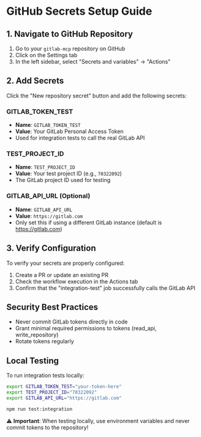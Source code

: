 # GitHub Secrets Setup Guide

## 1. Navigate to GitHub Repository

1. Go to your `gitlab-mcp` repository on GitHub
2. Click on the Settings tab
3. In the left sidebar, select "Secrets and variables" → "Actions"

## 2. Add Secrets

Click the "New repository secret" button and add the following secrets:

### GITLAB_TOKEN_TEST

- **Name**: `GITLAB_TOKEN_TEST`
- **Value**: Your GitLab Personal Access Token
- Used for integration tests to call the real GitLab API

### TEST_PROJECT_ID

- **Name**: `TEST_PROJECT_ID`
- **Value**: Your test project ID (e.g., `70322092`)
- The GitLab project ID used for testing

### GITLAB_API_URL (Optional)

- **Name**: `GITLAB_API_URL`
- **Value**: `https://gitlab.com`
- Only set this if using a different GitLab instance (default is https://gitlab.com)

## 3. Verify Configuration

To verify your secrets are properly configured:

1. Create a PR or update an existing PR
2. Check the workflow execution in the Actions tab
3. Confirm that the "integration-test" job successfully calls the GitLab API

## Security Best Practices

- Never commit GitLab tokens directly in code
- Grant minimal required permissions to tokens (read_api, write_repository)
- Rotate tokens regularly

## Local Testing

To run integration tests locally:

```bash
export GITLAB_TOKEN_TEST="your-token-here"
export TEST_PROJECT_ID="70322092"
export GITLAB_API_URL="https://gitlab.com"

npm run test:integration
```

⚠️ **Important**: When testing locally, use environment variables and never commit tokens to the repository!
